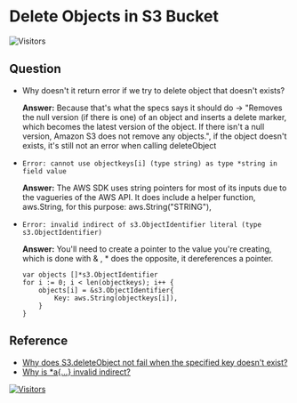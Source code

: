 # Delete Objects in S3 Bucket

![Visitors](https://api.visitorbadge.io/api/visitors?path=aasisodiya.go.golang-aws-operations.aws-s3.delete-objects&labelColor=%23ffa500&countColor=%23263759&labelStyle=upper)

## Question

- Why doesn't it return error if we try to delete object that doesn't exists?

  **Answer:** Because that's what the specs says it should do -> "Removes the null version (if there is one) of an object and inserts a delete marker, which becomes the latest version of the object. If there isn't a null version, Amazon S3 does not remove any objects.", if the object doesn't exists, it's still not an error when calling deleteObject

- `Error: cannot use objectkeys[i] (type string) as type *string in field value`

  **Answer:** The AWS SDK uses string pointers for most of its inputs due to the vagueries of the AWS API. It does include a helper function, aws.String, for this purpose: aws.String("STRING"),

- `Error: invalid indirect of s3.ObjectIdentifier literal (type s3.ObjectIdentifier)`

  **Answer:** You'll need to create a pointer to the value you're creating, which is done with & , \* does the opposite, it dereferences a pointer.

  ```golang
  var objects []*s3.ObjectIdentifier
  for i := 0; i < len(objectkeys); i++ {
      objects[i] = &s3.ObjectIdentifier{
          Key: aws.String(objectkeys[i]),
      }
  }
  ```

## Reference

- [Why does S3.deleteObject not fail when the specified key doesn't exist?
  ](https://stackoverflow.com/questions/30697746/why-does-s3-deleteobject-not-fail-when-the-specified-key-doesnt-exist)
- [Why is \*a{…} invalid indirect?
  ](https://stackoverflow.com/questions/20890850/why-is-a-invalid-indirect)

[![Visitors](https://api.visitorbadge.io/api/visitors?path=aasisodiya.go&label=aasisodiya/go&labelColor=%23ffa500&countColor=%23263759&labelStyle=upper)](https://visitorbadge.io/status?path=aasisodiya.go)
